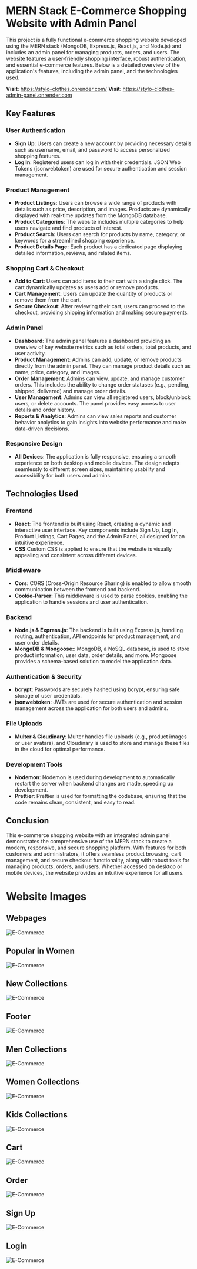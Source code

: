 # MERN Stack E-Commerce Shopping Website with Admin Panel
  This project is a fully functional e-commerce shopping website developed using the MERN stack (MongoDB, Express.js, React.js, and Node.js) and includes an admin panel for managing products, orders, and users. The website features a user-friendly shopping interface, robust authentication, and essential e-commerce features. Below is a detailed overview of the application's features, including the admin panel, and the technologies used.

  **Visit**: https://stylo-clothes.onrender.com/
  **Visit**: https://stylo-clothes-admin-panel.onrender.com

## Key Features
### **User Authentication**
- **Sign Up**:  Users can create a new account by providing necessary details such as username, email, and password to access personalized shopping features.
- **Log In**: Registered users can log in with their credentials. JSON Web Tokens (jsonwebtoken) are used for secure authentication and session management.

### Product Management
- **Product Listings**: Users can browse a wide range of products with details such as price, description, and images. Products are dynamically displayed with real-time updates from the MongoDB database.
- **Product Categories**: The website includes multiple categories to help users navigate and find products of interest.
- **Product Search:** Users can search for products by name, category, or keywords for a streamlined shopping experience.
- **Product Details Page:** Each product has a dedicated page displaying detailed information, reviews, and related items.

### Shopping Cart & Checkout
- **Add to Cart**: Users can add items to their cart with a single click. The cart dynamically updates as users add or remove products.
- **Cart Management**: Users can update the quantity of products or remove them from the cart.
- **Secure Checkout**: After reviewing their cart, users can proceed to the checkout, providing shipping information and making secure payments.

### Admin Panel
- **Dashboard**: The admin panel features a dashboard providing an overview of key website metrics such as total orders, total products, and user activity.
- **Product Management**: Admins can add, update, or remove products directly from the admin panel. They can manage product details such as name, price, category, and images.
- **Order Management**: Admins can view, update, and manage customer orders. This includes the ability to change order statuses (e.g., pending, shipped, delivered) and manage order details.
- **User Management**: Admins can view all registered users, block/unblock users, or delete accounts. The panel provides easy access to user details and order history.
- **Reports & Analytics**: Admins can view sales reports and customer behavior analytics to gain insights into website performance and make data-driven decisions.

### Responsive Design
- **All Devices**: The application is fully responsive, ensuring a smooth experience on both desktop and mobile devices. The design adapts seamlessly to different screen sizes, maintaining usability and accessibility for both users and admins.

## Technologies Used
### Frontend
 - **React**: The frontend is built using React, creating a dynamic and interactive user interface. Key components include Sign Up, Log In, Product Listings, Cart Pages, and the Admin Panel, all designed for an intuitive experience.
 - **CSS**:Custom CSS is applied to ensure that the website is visually appealing and consistent across different devices.

### Middleware
 - **Cors**:  CORS (Cross-Origin Resource Sharing) is enabled to allow smooth communication between the frontend and backend.
 - **Cookie-Parser**: This middleware is used to parse cookies, enabling the application to handle sessions and user authentication.

### Backend
 - **Node.js & Express.js**: The backend is built using Express.js, handling routing, authentication, API endpoints for product management, and user order details.
 - **MongoDB & Mongoose:**: MongoDB, a NoSQL database, is used to store product information, user data, order details, and more. Mongoose provides a schema-based solution to model the application data.

### Authentication & Security
 - **bcrypt**: Passwords are securely hashed using bcrypt, ensuring safe storage of user credentials.
 - **jsonwebtoken**: JWTs are used for secure authentication and session management across the application for both users and admins.

### File Uploads
 - **Multer & Cloudinary**: Multer handles file uploads (e.g., product images or user avatars), and Cloudinary is used to store and manage these files in the cloud for optimal performance.

### Development Tools
 - **Nodemon**: Nodemon is used during development to automatically restart the server when backend changes are made, speeding up development.
 - **Prettier**: Prettier is used for formatting the codebase, ensuring that the code remains clean, consistent, and easy to read.

## Conclusion
This e-commerce shopping website with an integrated admin panel demonstrates the comprehensive use of the MERN stack to create a modern, responsive, and secure shopping platform. With features for both customers and administrators, it offers seamless product browsing, cart management, and secure checkout functionality, along with robust tools for managing products, orders, and users. Whether accessed on desktop or mobile devices, the website provides an intuitive experience for all users.

# Website Images
## Webpages
![E-Commerce](front-end/src/assets/EC1.png)
## Popular in Women
![E-Commerce](front-end/src/assets/EC2.png)
## New Collections
![E-Commerce](front-end/src/assets/EC3.png)
## Footer
![E-Commerce](front-end/src/assets/EC4.png)
## Men Collections
![E-Commerce](front-end/src/assets/EC5.png)
## Women Collections
![E-Commerce](front-end/src/assets/EC6.png)
## Kids Collections
![E-Commerce](front-end/src/assets/EC7.png)
## Cart 
![E-Commerce](front-end/src/assets/EC10.png)
## Order
![E-Commerce](front-end/src/assets/EC11.png)
## Sign Up
![E-Commerce](front-end/src/assets/EC9.png)
## Login
![E-Commerce](front-end/src/assets/EC8.png)
